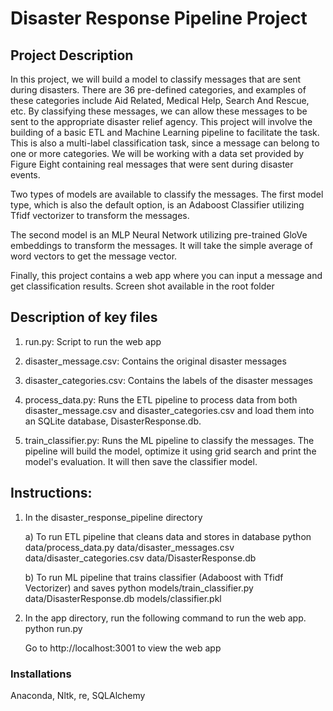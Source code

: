 # Disaster Response Pipeline Project

## Project Description
In this project, we will build a model to classify messages that are sent during disasters. There are 36 pre-defined categories, and examples of these categories include Aid Related, Medical Help, Search And Rescue, etc. By classifying these messages, we can allow these messages to be sent to the appropriate disaster relief agency. This project will involve the building of a basic ETL and Machine Learning pipeline to facilitate the task. This is also a multi-label classification task, since a message can belong to one or more categories. We will be working with a data set provided by Figure Eight containing real messages that were sent during disaster events.

Two types of models are available to classify the messages.
The first model type, which is also the default option, is an Adaboost Classifier utilizing Tfidf vectorizer to transform the messages.

The second model is an MLP Neural Network utilizing pre-trained GloVe embeddings to transform the messages. It will take the simple average of word vectors to get the message vector.

Finally, this project contains a web app where you can input a message and get classification results. Screen shot available in the root folder

## Description of key files

   1) run.py: Script to run the web app

   2) disaster_message.csv: Contains the original disaster messages

   3) disaster_categories.csv: Contains the labels of the disaster messages

   4) process_data.py: Runs the ETL pipeline to process data from both disaster_message.csv and disaster_categories.csv and load them into an SQLite database, DisasterResponse.db.

   5) train_classifier.py: Runs the ML pipeline to classify the messages. The pipeline will build the model, optimize it using grid search and print the model's evaluation. It will then save the classifier model.

## Instructions:

1) In the disaster_response_pipeline directory

   a) To run ETL pipeline that cleans data and stores in database python data/process_data.py data/disaster_messages.csv data/disaster_categories.csv data/DisasterResponse.db

   b) To run ML pipeline that trains classifier (Adaboost with Tfidf Vectorizer) and saves python models/train_classifier.py data/DisasterResponse.db models/classifier.pkl

2) In the app directory, run the following command to run the web app. python run.py

   Go to http://localhost:3001 to view the web app

### Installations
Anaconda, Nltk, re, SQLAlchemy
